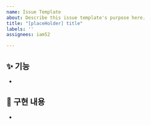 ```yaml
---
name: Issue Template
about: Describe this issue template's purpose here.
title: "[placeHolder] title"
labels: ''
assignees: iam52

---
```


## ✨ 기능
<!-- 구현할 기능 -->
- 

## 📝 구현 내용
<!-- 간단히 구현할 내용 작성 -->
-
